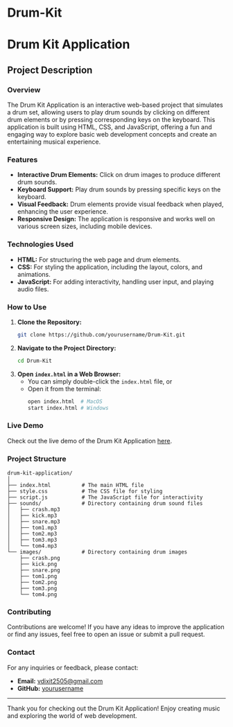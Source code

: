 # Drum-Kit

# Drum Kit Application

## Project Description

### Overview
The Drum Kit Application is an interactive web-based project that simulates a drum set, allowing users to play drum sounds by clicking on different drum elements or by pressing corresponding keys on the keyboard. This application is built using HTML, CSS, and JavaScript, offering a fun and engaging way to explore basic web development concepts and create an entertaining musical experience.

### Features
- **Interactive Drum Elements:** Click on drum images to produce different drum sounds.
- **Keyboard Support:** Play drum sounds by pressing specific keys on the keyboard.
- **Visual Feedback:** Drum elements provide visual feedback when played, enhancing the user experience.
- **Responsive Design:** The application is responsive and works well on various screen sizes, including mobile devices.

### Technologies Used
- **HTML:** For structuring the web page and drum elements.
- **CSS:** For styling the application, including the layout, colors, and animations.
- **JavaScript:** For adding interactivity, handling user input, and playing audio files.

### How to Use
1. **Clone the Repository:**
   ```bash
   git clone https://github.com/yourusername/Drum-Kit.git
   ```
2. **Navigate to the Project Directory:**
   ```bash
   cd Drum-Kit
   ```
3. **Open `index.html` in a Web Browser:**
   - You can simply double-click the `index.html` file, or
   - Open it from the terminal:
     ```bash
     open index.html  # MacOS
     start index.html # Windows
     ```

### Live Demo
Check out the live demo of the Drum Kit Application [here](https://yourusername.github.io/drum-kit-application).

### Project Structure
```
drum-kit-application/
│
├── index.html          # The main HTML file
├── style.css           # The CSS file for styling
├── script.js           # The JavaScript file for interactivity
├── sounds/             # Directory containing drum sound files
│   ├── crash.mp3
│   ├── kick.mp3
│   ├── snare.mp3
│   ├── tom1.mp3
│   ├── tom2.mp3
│   ├── tom3.mp3
│   └── tom4.mp3
└── images/             # Directory containing drum images
    ├── crash.png
    ├── kick.png
    ├── snare.png
    ├── tom1.png
    ├── tom2.png
    ├── tom3.png
    └── tom4.png
```

### Contributing
Contributions are welcome! If you have any ideas to improve the application or find any issues, feel free to open an issue or submit a pull request.

### Contact
For any inquiries or feedback, please contact:
- **Email:** vdixit2505@gmail.com
- **GitHub:** [yourusername](https://github.com/bluebell2505)

---

Thank you for checking out the Drum Kit Application! Enjoy creating music and exploring the world of web development.
